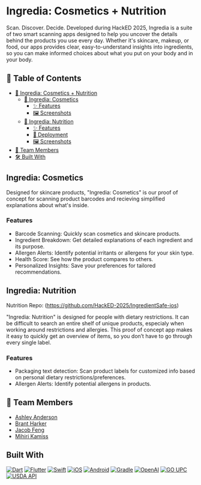 
# Ingredia: Cosmetics + Nutrition

Scan. Discover. Decide.
Developed during HackED 2025, Ingredia is a suite of two smart scanning apps designed to help you uncover the details behind the products you use every day. Whether it's skincare, makeup, or food, our apps provides clear, easy-to-understand insights into ingredients, so you can make informed choices about what you put on your body and in your body.

## 📖 Table of Contents
- [📘 Ingredia: Cosmetics + Nutrition](#-ingredia-cosmetics--nutrition)
  - [💄 Ingredia: Cosmetics](#-ingredia-cosmetics)
    - [✨ Features](#-features)
    - [🖼️ Screenshots](#-screenshots)
  - [🥗 Ingredia: Nutrition](#-ingredia-nutrition)
    - [✨ Features](#-features-1)
    - [🚀 Deployment](#-deployment-1)
    - [🖼️ Screenshots](#-screenshots-1)
- [👥 Team Members](#-team-members)
- [🛠️ Built With](#-built-with)


## Ingredia: Cosmetics

Designed for skincare products, "Ingredia: Cosmetics" is our proof of concept for scanning product barcodes and recieving simplified explanations about what's inside. 

### Features
- Barcode Scanning: Quickly scan cosmetics and skincare products.
- Ingredient Breakdown: Get detailed explanations of each ingredient and its purpose.
- Allergen Alerts: Identify potential irritants or allergens for your skin type.
- Health Score: See how the product compares to others.
- Personalized Insights: Save your preferences for tailored recommendations.

## Ingredia: Nutrition

Nutrition Repo: (https://github.com/HackED-2025/IngredientSafe-ios)

"Ingredia: Nutrition" is designed for people with dietary restrictions. It can be difficult to search an entire shelf of unique products, especialy when working around restrictions and allergies. This proof of concept app makes it easy to quickly get an overview of items, so you don’t have to go through every single label.

### Features

- Packaging text detection: Scan product labels for customized info based on personal dietary restrictions/preferences.
- Allergen Alerts: Identify potential allergens in products.

## 👥 Team Members
- [Ashley Anderson](https://github.com/Precisshley)
- [Brant Harker](https://github.com/Brant-Harker)
- [Jacob Feng](https://github.com/peanutChowder)
- [Mihiri Kamiss](https://github.com/Jaymerist)

## Built With

[![Dart][Dart-shield]][dart-url]
[![Flutter][Flutter-shield]][flutter-url]
[![Swift][Swift-shield]][swift-url]
[![iOS][iOS-shield]][ios-url]
[![Android][Android-shield]][android-url]
[![Gradle][Gradle-shield]][gradle-url]
[![OpenAI][OpenAI-shield]][openai-url]
[![GO UPC][GOUPC-shield]][goupc-url]
[![USDA API][USDAAPI-shield]][usdaapi-url]

<!-- MARKDOWN LINKS & IMAGES -->
<!-- https://www.markdownguide.org/basic-syntax/#reference-style-links -->
[Dart-shield]: https://img.shields.io/badge/Dart-0175C2?style=for-the-badge&logo=dart&logoColor=white
[dart-url]: https://dart.dev/

[Flutter-shield]: https://img.shields.io/badge/Flutter-02569B?style=for-the-badge&logo=flutter&logoColor=white
[flutter-url]: https://flutter.dev/

[Swift-shield]: https://img.shields.io/badge/Swift-FA7343?style=for-the-badge&logo=swift&logoColor=white
[swift-url]: https://developer.apple.com/swift/

[iOS-shield]: https://img.shields.io/badge/iOS-000000?style=for-the-badge&logo=ios&logoColor=white
[ios-url]: https://developer.apple.com/ios/

[Android-shield]: https://img.shields.io/badge/Android-3DDC84?style=for-the-badge&logo=android&logoColor=white
[android-url]: https://developer.android.com/

[Gradle-shield]: https://img.shields.io/badge/Gradle-02303A?style=for-the-badge&logo=gradle&logoColor=white
[gradle-url]: https://gradle.org/

[OpenAI-shield]: https://img.shields.io/badge/OpenAI-412991?style=for-the-badge&logo=openai&logoColor=white
[openai-url]: https://openai.com/

[GOUPC-shield]: https://img.shields.io/badge/GO%20UPC-FF5722?style=for-the-badge&logo=barcode&logoColor=white
[goupc-url]: https://go-upc.com/

[USDAAPI-shield]: https://img.shields.io/badge/USDA%20API-4CAF50?style=for-the-badge&logo=gov&logoColor=white
[usdaapi-url]: https://fdc.nal.usda.gov/api-key-signup.html

